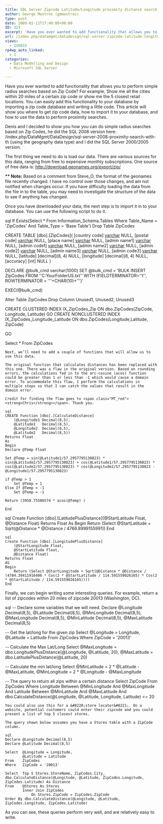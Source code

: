 ```yaml
---
title: SQL Server Zipcode Latitude/Longitude proximity distance search
author: George Mastros (gmmastros)
type: post
date: 2009-02-11T17:40:00+00:00
ID: 323
excerpt: 'Have you ever wanted to add functionality that allows you to perform simple radius searches based on Zip Code?  For example, Show me all the cities within 20 miles of a certain zip code or show me the 5 closest retail locations. You can easily add this&hellip;'
url: /index.php/datamgmt/datadesign/sql-server-zipcode-latitude-longitude-pr/
views:
  - 150833
rp4wp_auto_linked:
  - 1
categories:
  - Data Modelling and Design
  - Microsoft SQL Server

---
```

Have you ever wanted to add functionality that allows you to perform simple radius searches based on Zip Code? For example, Show me all the cities within 20 miles of a certain zip code or show me the 5 closest retail locations. You can easily add this functionality to your database by importing a zip code database and writing a little code. This article will show you where to get zip code data, how to import it to your database, and how to use the data to perform proximity searches.

Denis and I decided to show you how you can do simple radius searches based on Zip Codes, he did the SQL 2008 version here: /index.php/DataMgmt/DataDesign/sql-server-2008-proximity-search-with-th (using the geography data type) and I did the SQL Server 2000/2005 version.

The first thing we need to do is load our data. There are various sources for this data, ranging from free to expensive monthly subscriptions. One source of free data is: http://download.geonames.org/export/zip/

<span class="MT_red"><strong>** Note:</strong></span> Based on a comment from Steve_O, the format of the geonames file recently changed. I have no control over those changes, and am not notified when changes occur. If you have difficulty loading the data from the file in to the table, you may need to investigate the structure of the data to see if anything has changed.

Once you have downloaded your data, the next step is to import it in to your database. You can use the following script to do it.

sql
If Exists(Select * 
          From   Information_Schema.Tables 
          Where  Table_Name = 'ZipCodes' 
                 And Table_Type = 'Base Table')
  Drop Table ZipCodes

CREATE TABLE [dbo].[ZipCodes](
[country code] [varchar](2) NULL,
[postal code] [varchar](20) NULL,
[place name] [varchar](180) NULL,
[admin name1] [varchar](100) NULL,
[admin code1] [varchar](20) NULL,
[admin name2] [varchar](100) NULL,
[admin code2] [varchar](20) NULL,
[admin name3] [varchar](100) NULL,
[admin code3] [varchar](20) NULL,
[latitude] [decimal](8, 4) NULL,
[longitude] [decimal](8, 4) NULL,
[accuracy] [int] NULL
)

DECLARE @bulk_cmd varchar(1000)
SET @bulk_cmd = 'BULK INSERT ZipCodes
    FROM ''C:YourFolderUS.txt''
    WITH (FIELDTERMINATOR=''t'', ROWTERMINATOR = '''+CHAR(10)+''')'

EXEC(@bulk_cmd)

Alter Table ZipCodes Drop Column Unused1, Unused2, Unused3

CREATE CLUSTERED INDEX IX_ZipCodes_Zip ON dbo.ZipCodes(ZipCode, Longitude, Latitude)
GO
CREATE NONCLUSTERED INDEX IX_ZipCodes_Longitude_Latitude ON dbo.ZipCodes(Longitude,Latitude, ZipCode)

GO

Select * From ZipCodes
```
Next, we’ll need to add a couple of functions that will allow us to use this data.

The original function that calculates distances has been replaced with this one. There was a flaw in the original version. Based on rounding errors, the calculations fed in to the arc-cosine (acos) function could be greater than 1 or less than -1 which would cause a domain error. To accommodate this flaw, I perform the calculations in multiple steps so that I can catch the values that result in the domain error. 

Credit for finding the flaw goes to <span class="MT_red"><strong>Chris</strong></span>. Thank you.

sql
CREATE Function [dbo].[CalculateDistance]
	(@Longitude1 Decimal(8,5), 
	@Latitude1   Decimal(8,5),
	@Longitude2  Decimal(8,5),
	@Latitude2   Decimal(8,5))
Returns Float
As
Begin
Declare @Temp Float

Set @Temp = sin(@Latitude1/57.2957795130823) * sin(@Latitude2/57.2957795130823) + cos(@Latitude1/57.2957795130823) * cos(@Latitude2/57.2957795130823) * cos(@Longitude2/57.2957795130823 - @Longitude1/57.2957795130823)

if @Temp > 1 
	Set @Temp = 1
Else If @Temp < -1
	Set @Temp = -1

Return (3958.75586574 * acos(@Temp)	) 

End
```
sql
Create Function [dbo].[LatitudePlusDistance](@StartLatitude Float, @Distance Float) Returns Float
As
Begin
    Return (Select @StartLatitude + Sqrt(@Distance * @Distance / 4766.8999155991))
End
```
sql
Create Function [dbo].[LongitudePlusDistance]
    (@StartLongitude Float,
    @StartLatitude Float,
    @Distance Float)
Returns Float
AS
Begin
    Return (Select @StartLongitude + Sqrt(@Distance * @Distance / (4784.39411916406 * Cos(2 * @StartLatitude / 114.591559026165) * Cos(2 * @StartLatitude / 114.591559026165))))
End
```
Finally, we can begin writing some interesting queries. For example, return a list of zipcodes within 20 miles of zipcode 20013 (Washington, DC).

sql
-- Declare some variables that we will need.
Declare @Longitude Decimal(8,5),
        @Latitude Decimal(8,5),
        @MinLongitude Decimal(8,5),
        @MaxLongitude Decimal(8,5),
        @MinLatitude Decimal(8,5),
        @MaxLatitude Decimal(8,5)

-- Get the lat/long for the given zip
Select @Longitude = Longitude,
       @Latitude = Latitude
From   ZipCodes
Where  ZipCode = '20013'

-- Calculate the Max Lat/Long
Select @MaxLongitude = dbo.LongitudePlusDistance(@Longitude, @Latitude, 20),
       @MaxLatitude = dbo.LatitudePlusDistance(@Latitude, 20)

-- Calculate the min lat/long
Select @MinLatitude = 2 * @Latitude - @MaxLatitude,
       @MinLongitude = 2 * @Longitude - @MaxLongitude

-- The query to return all zips within a certain distance
Select ZipCode
From   ZipCodes
Where  Longitude Between @MinLongitude And @MaxLongitude
       And Latitude Between @MinLatitude And @MaxLatitude
       And dbo.CalculateDistance(@Longitude, @Latitude, Longitude, Latitude) <= 20
```
You could also use this for a &#8220;store locator&#8221;. On a website, potential customers could enter their zipcode and you could present a list of top 5 closest stores.
  
The query shown below assumes you have a Stores table with a ZipCode column.

sql
Declare @Longitude Decimal(8,5)
Declare @Latitude Decimal(8,5)

Select	@Longitude = Longitude,
		@Latitude = Latitude
From	ZipCodes
Where	ZipCode = '20013'

Select  Top 5 Stores.StoreName, ZipCodes.City,  dbo.CalculateDistance(@Longitude, @Latitude, ZipCodes.Longitude, ZipCodes.Latitude) As Distance 
From	@Stores As Stores
		Inner Join ZipCodes 
			On Stores.ZipCode = ZipCodes.ZipCode
Order By dbo.CalculateDistance(@Longitude, @Latitude, ZipCodes.Longitude, ZipCodes.Latitude)
```
As you can see, these queries perform very well, and are relatively easy to write.